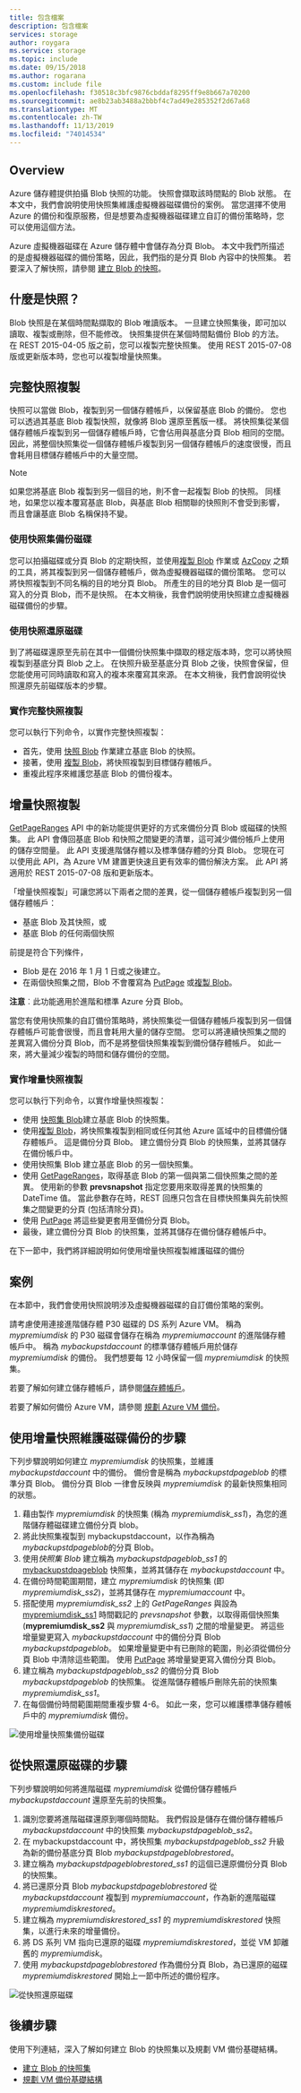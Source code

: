 ```yaml
---
title: 包含檔案
description: 包含檔案
services: storage
author: roygara
ms.service: storage
ms.topic: include
ms.date: 09/15/2018
ms.author: rogarana
ms.custom: include file
ms.openlocfilehash: f30518c3bfc9876cbddaf8295ff9e8b667a70200
ms.sourcegitcommit: ae8b23ab3488a2bbbf4c7ad49e285352f2d67a68
ms.translationtype: MT
ms.contentlocale: zh-TW
ms.lasthandoff: 11/13/2019
ms.locfileid: "74014534"
---
```

## <a name="overview"></a>Overview
Azure 儲存體提供拍攝 Blob 快照的功能。 快照會擷取該時間點的 Blob 狀態。 在本文中，我們會說明使用快照集維護虛擬機器磁碟備份的案例。 當您選擇不使用 Azure 的備份和復原服務，但是想要為虛擬機器磁碟建立自訂的備份策略時，您可以使用這個方法。

Azure 虛擬機器磁碟在 Azure 儲存體中會儲存為分頁 Blob。 本文中我們所描述的是虛擬機器磁碟的備份策略，因此，我們指的是分頁 Blob 內容中的快照集。 若要深入了解快照，請參閱 [建立 Blob 的快照](https://docs.microsoft.com/rest/api/storageservices/Creating-a-Snapshot-of-a-Blob)。

## <a name="what-is-a-snapshot"></a>什麼是快照？
Blob 快照是在某個時間點擷取的 Blob 唯讀版本。 一旦建立快照集後，即可加以讀取、複製或刪除，但不能修改。 快照集提供在某個時間點備份 Blob 的方法。 在 REST 2015-04-05 版之前，您可以複製完整快照集。 使用 REST 2015-07-08 版或更新版本時，您也可以複製增量快照集。

## <a name="full-snapshot-copy"></a>完整快照複製
快照可以當做 Blob，複製到另一個儲存體帳戶，以保留基底 Blob 的備份。 您也可以透過其基底 Blob 複製快照，就像將 Blob 還原至舊版一樣。 將快照集從某個儲存體帳戶複製到另一個儲存體帳戶時，它會佔用與基底分頁 Blob 相同的空間。 因此，將整個快照集從一個儲存體帳戶複製到另一個儲存體帳戶的速度很慢，而且會耗用目標儲存體帳戶中的大量空間。

> [!NOTE]
> 如果您將基底 Blob 複製到另一個目的地，則不會一起複製 Blob 的快照。 同樣地，如果您以複本覆寫基底 Blob，與基底 Blob 相關聯的快照則不會受到影響，而且會讓基底 Blob 名稱保持不變。
> 
> 

### <a name="back-up-disks-using-snapshots"></a>使用快照集備份磁碟
您可以拍攝磁碟或分頁 Blob 的定期快照，並使用[複製 Blob](https://docs.microsoft.com/rest/api/storageservices/Copy-Blob) 作業或 [AzCopy](../articles/storage/common/storage-use-azcopy.md) 之類的工具，將其複製到另一個儲存體帳戶，做為虛擬機器磁碟的備份策略。 您可以將快照複製到不同名稱的目的地分頁 Blob。 所產生的目的地分頁 Blob 是一個可寫入的分頁 Blob，而不是快照。 在本文稍後，我會們說明使用快照建立虛擬機器磁碟備份的步驟。

### <a name="restore-disks-using-snapshots"></a>使用快照還原磁碟
到了將磁碟還原至先前在其中一個備份快照集中擷取的穩定版本時，您可以將快照複製到基底分頁 Blob 之上。 在快照升級至基底分頁 Blob 之後，快照會保留，但您能使用可同時讀取和寫入的複本來覆寫其來源。 在本文稍後，我們會說明從快照還原先前磁碟版本的步驟。

### <a name="implementing-full-snapshot-copy"></a>實作完整快照複製
您可以執行下列命令，以實作完整快照複製：

* 首先，使用 [快照 Blob](https://docs.microsoft.com/rest/api/storageservices/Snapshot-Blob) 作業建立基底 Blob 的快照。
* 接著，使用 [複製 Blob](https://docs.microsoft.com/rest/api/storageservices/Copy-Blob)，將快照複製到目標儲存體帳戶。
* 重複此程序來維護您基底 Blob 的備份複本。

## <a name="incremental-snapshot-copy"></a>增量快照複製
[GetPageRanges](https://docs.microsoft.com/rest/api/storageservices/Get-Page-Ranges) API 中的新功能提供更好的方式來備份分頁 Blob 或磁碟的快照集。 此 API 會傳回基底 Blob 和快照之間變更的清單，這可減少備份帳戶上使用的儲存空間量。 此 API 支援進階儲存體以及標準儲存體的分頁 Blob。 您現在可以使用此 API，為 Azure VM 建置更快速且更有效率的備份解決方案。 此 API 將適用於 REST 2015-07-08 版和更新版本。

「增量快照複製」可讓您將以下兩者之間的差異，從一個儲存體帳戶複製到另一個儲存體帳戶：

* 基底 Blob 及其快照，或
* 基底 Blob 的任何兩個快照

前提是符合下列條件，

* Blob 是在 2016 年 1 月 1 日或之後建立。
* 在兩個快照集之間，Blob 不會覆寫為 [PutPage](https://docs.microsoft.com/rest/api/storageservices/Put-Page) 或[複製 Blob](https://docs.microsoft.com/rest/api/storageservices/Copy-Blob)。

**注意**︰此功能適用於進階和標準 Azure 分頁 Blob。

當您有使用快照集的自訂備份策略時，將快照集從一個儲存體帳戶複製到另一個儲存體帳戶可能會很慢，而且會耗用大量的儲存空間。 您可以將連續快照集之間的差異寫入備份分頁 Blob，而不是將整個快照集複製到備份儲存體帳戶。 如此一來，將大量減少複製的時間和儲存備份的空間。

### <a name="implementing-incremental-snapshot-copy"></a>實作增量快照複製
您可以執行下列命令，以實作增量快照複製：

* 使用 [快照集 Blob](https://docs.microsoft.com/rest/api/storageservices/Snapshot-Blob)建立基底 Blob 的快照集。
* 使用[複製 Blob](https://docs.microsoft.com/rest/api/storageservices/Copy-Blob)，將快照集複製到相同或任何其他 Azure 區域中的目標備份儲存體帳戶。 這是備份分頁 Blob。 建立備份分頁 Blob 的快照集，並將其儲存在備份帳戶中。
* 使用快照集 Blob 建立基底 Blob 的另一個快照集。
* 使用 [GetPageRanges](https://docs.microsoft.com/rest/api/storageservices/Get-Page-Ranges)，取得基底 Blob 的第一個與第二個快照集之間的差異。 使用新的參數 **prevsnapshot** 指定您要用來取得差異的快照集的 DateTime 值。 當此參數存在時，REST 回應只包含在目標快照集與先前快照集之間變更的分頁 (包括清除分頁)。
* 使用 [PutPage](https://docs.microsoft.com/rest/api/storageservices/Put-Page) 將這些變更套用至備份分頁 Blob。
* 最後，建立備份分頁 Blob 的快照集，並將其儲存在備份儲存體帳戶中。

在下一節中，我們將詳細說明如何使用增量快照複製維護磁碟的備份

## <a name="scenario"></a>案例
在本節中，我們會使用快照說明涉及虛擬機器磁碟的自訂備份策略的案例。

請考慮使用連接進階儲存體 P30 磁碟的 DS 系列 Azure VM。 稱為 *mypremiumdisk* 的 P30 磁碟會儲存在稱為 *mypremiumaccount* 的進階儲存體帳戶中。 稱為 *mybackupstdaccount* 的標準儲存體帳戶用於儲存 *mypremiumdisk* 的備份。 我們想要每 12 小時保留一個 *mypremiumdisk* 的快照集。

若要了解如何建立儲存體帳戶，請參閱[儲存體帳戶](https://docs.microsoft.com/azure/storage/common/storage-quickstart-create-account)。

若要了解如何備份 Azure VM，請參閱 [規劃 Azure VM 備份](../articles/backup/backup-azure-vms-introduction.md)。

## <a name="steps-to-maintain-backups-of-a-disk-using-incremental-snapshots"></a>使用增量快照維護磁碟備份的步驟
下列步驟說明如何建立 *mypremiumdisk* 的快照集，並維護 *mybackupstdaccount* 中的備份。 備份會是稱為 *mybackupstdpageblob* 的標準分頁 Blob。 備份分頁 Blob 一律會反映與 *mypremiumdisk* 的最新快照集相同的狀態。

1. 藉由製作 *mypremiumdisk* 的快照集 (稱為 *mypremiumdisk_ss1*)，為您的進階儲存體磁碟建立備份分頁 blob。
2. 將此快照集複製到 mybackupstdaccount，以作為稱為 *mybackupstdpageblob*的分頁 Blob。
3. 使用*快照集 Blob* 建立稱為 *mybackupstdpageblob_ss1* 的 [mybackupstdpageblob](https://docs.microsoft.com/rest/api/storageservices/Snapshot-Blob) 快照集，並將其儲存在 *mybackupstdaccount* 中。
4. 在備份時間範圍期間，建立 *mypremiumdisk* 的快照集 (即 *mypremiumdisk_ss2*)，並將其儲存在 *mypremiumaccount* 中。
5. 搭配使用 *mypremiumdisk_ss2* 上的 *GetPageRanges* 與設為 [mypremiumdisk_ss1](https://docs.microsoft.com/rest/api/storageservices/Get-Page-Ranges) 時間戳記的 *prevsnapshot* 參數，以取得兩個快照集 (**mypremiumdisk_ss2** 與 *mypremiumdisk_ss1*) 之間的增量變更。 將這些增量變更寫入 *mybackupstdaccount* 中的備份分頁 Blob *mybackupstdpageblob*。 如果增量變更中有已刪除的範圍，則必須從備份分頁 Blob 中清除這些範圍。 使用 [PutPage](https://docs.microsoft.com/rest/api/storageservices/Put-Page) 將增量變更寫入備份分頁 Blob。
6. 建立稱為 *mybackupstdpageblob_ss2* 的備份分頁 Blob *mybackupstdpageblob* 的快照集。 從進階儲存體帳戶刪除先前的快照集 *mypremiumdisk_ss1*。
7. 在每個備份時間範圍期間重複步驟 4-6。 如此一來，您可以維護標準儲存體帳戶中的 *mypremiumdisk* 備份。

![使用增量快照集備份磁碟](../articles/virtual-machines/windows/media/incremental-snapshots/storage-incremental-snapshots-1.png)

## <a name="steps-to-restore-a-disk-from-snapshots"></a>從快照還原磁碟的步驟
下列步驟說明如何將進階磁碟 *mypremiumdisk* 從備份儲存體帳戶 *mybackupstdaccount* 還原至先前的快照集。

1. 識別您要將進階磁碟還原到哪個時間點。 我們假設是儲存在備份儲存體帳戶 *mybackupstdaccount* 中的快照集 *mybackupstdpageblob_ss2*。
2. 在 mybackupstdaccount 中，將快照集 *mybackupstdpageblob_ss2* 升級為新的備份基底分頁 Blob *mybackupstdpageblobrestored*。
3. 建立稱為 *mybackupstdpageblobrestored_ss1* 的這個已還原備份分頁 Blob 的快照集。
4. 將已還原分頁 Blob *mybackupstdpageblobrestored* 從 *mybackupstdaccount* 複製到 *mypremiumaccount*，作為新的進階磁碟 *mypremiumdiskrestored*。
5. 建立稱為 *mypremiumdiskrestored_ss1* 的 *mypremiumdiskrestored* 快照集，以進行未來的增量備份。
6. 將 DS 系列 VM 指向已還原的磁碟 *mypremiumdiskrestored*，並從 VM 卸離舊的 *mypremiumdisk*。
7. 使用 *mybackupstdpageblobrestored* 作為備份分頁 Blob，為已還原的磁碟 *mypremiumdiskrestored* 開始上一節中所述的備份程序。

![從快照還原磁碟](../articles/virtual-machines/windows/media/incremental-snapshots/storage-incremental-snapshots-2.png)

## <a name="next-steps"></a>後續步驟
使用下列連結，深入了解如何建立 Blob 的快照集以及規劃 VM 備份基礎結構。

* [建立 Blob 的快照集](https://docs.microsoft.com/rest/api/storageservices/Creating-a-Snapshot-of-a-Blob)
* [規劃 VM 備份基礎結構](../articles/backup/backup-azure-vms-introduction.md)


